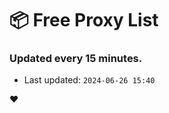 # :package: Free Proxy List
### Updated every 15 minutes.

- Last updated: `2024-06-26 15:40`

:heart:

